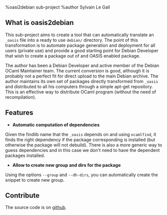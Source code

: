 %oasi2debian sub-project
%author Sylvain Le Gall

## What is oasis2debian ##

This sub-project aims to create a tool that can automatically translate an
`_oasis` file into a ready to use `debian/` directory. The point of this
transformation is to automate package generation and deployment for all users
(private use) and provide a good starting point for Debian Developer that wish
to create a package out of and OASIS enabled package.

The author has been a Debian Developer and active member of the Debian OCaml
Maintainer team. The current conversion is good, although it is probably not a
perfect fit for direct upload to the main Debian archive. The author maintains
its own set of packages directly transformed from `_oasis` and distributed to
all his computers through a simple apt-get repository. This is an effective way
to distribute OCaml program (without the need of recompilation).

## Features ##

 * __Automatic computation of dependencies__

  Given the findlib name that the `_oasis` depends on and using `ocamlfind`, it
  finds the right dependency if the package corresponding is installed (but
  otherwise the package will not debuild). There is also a more generic way to
  guess dependencies and in this case we don't need to have the dependent
  packages installed.

 * __Allow to create new group and dirs for the package__

 Using the options `--group` and `--dh-dirs`, you can automatically create the
 snippet to create new group.

## Contribute ##

The source code is on [github](https://github.com/ocaml/oasis2debian).
